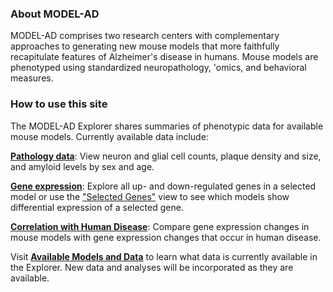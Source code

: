 ### About MODEL-AD

MODEL-AD comprises two research centers with complementary approaches to generating new mouse models that more faithfully recapitulate features of Alzheimer's disease in humans. Mouse models are phenotyped using standardized neuropathology, 'omics, and behavioral measures.

<div class = "start-divider"></div>

### How to use this site

The MODEL-AD Explorer shares summaries of phenotypic data for available mouse models. Currently available data include:
  
<a id = "link_pathology" href = "#" onclick="link('Pathology')">**Pathology data**</a>: View neuron and glial cell counts, plaque density and size, and amyloid levels by sex and age.  

<a id = "link_gene_expression_volcano" href = "#" onclick="link('GeneExpressionVolcano')">**Gene expression**</a>: Explore all up- and down-regulated genes in a selected model or use the <a id = "link_gene_expression_heatmap" href = "#" onclick="link('GeneExpressionHeatmap')">"Selected Genes"</a> view to see which models show differential expression of a selected gene. 

<a id = "link_nanostring" href = "#" onclick="link('Nanostring')">**Correlation with Human Disease**</a>: Compare gene expression changes in mouse models with gene expression changes that occur in human disease. 

Visit <a id = "link_available_models" href = "#" onclick="link('AvailableModels')">**Available Models and Data**</a> to learn what data is currently available in the Explorer. New data and analyses will be incorporated as they are available. 
